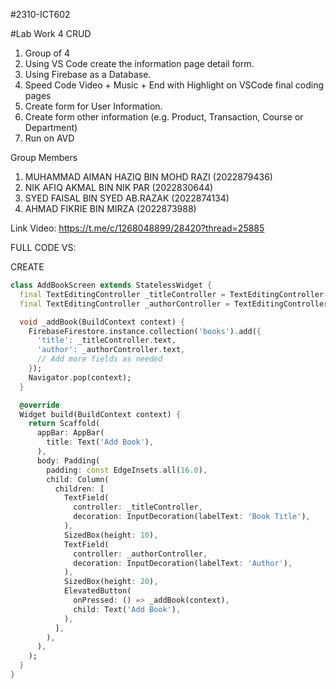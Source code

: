 
#2310-ICT602

#Lab Work 4 CRUD

1. Group of 4
2. Using VS Code create the information page detail form.
3. Using Firebase as a Database.
4. Speed Code Video + Music + End with Highlight on VSCode final coding pages
5. Create form for User Information.
6. Create form other information (e.g. Product, Transaction, Course or Department)
7. Run on AVD

Group Members

1. MUHAMMAD AIMAN HAZIQ BIN MOHD RAZI (2022879436)
2. NIK AFIQ AKMAL BIN NIK PAR (2022830644)
3. SYED FAISAL BIN SYED AB.RAZAK (2022874134)
4. AHMAD FIKRIE BIN MIRZA (2022873988)

Link Video: https://t.me/c/1268048899/28420?thread=25885

FULL CODE VS:

CREATE

```dart
class AddBookScreen extends StatelessWidget {
  final TextEditingController _titleController = TextEditingController();
  final TextEditingController _authorController = TextEditingController();

  void _addBook(BuildContext context) {
    FirebaseFirestore.instance.collection('books').add({
      'title': _titleController.text,
      'author': _authorController.text,
      // Add more fields as needed
    });
    Navigator.pop(context);
  }

  @override
  Widget build(BuildContext context) {
    return Scaffold(
      appBar: AppBar(
        title: Text('Add Book'),
      ),
      body: Padding(
        padding: const EdgeInsets.all(16.0),
        child: Column(
          children: [
            TextField(
              controller: _titleController,
              decoration: InputDecoration(labelText: 'Book Title'),
            ),
            SizedBox(height: 10),
            TextField(
              controller: _authorController,
              decoration: InputDecoration(labelText: 'Author'),
            ),
            SizedBox(height: 20),
            ElevatedButton(
              onPressed: () => _addBook(context),
              child: Text('Add Book'),
            ),
          ],
        ),
      ),
    );
  }
}
```

